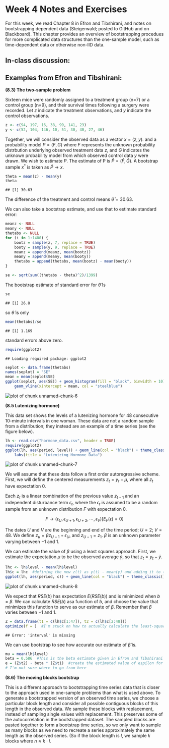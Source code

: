Week 4 Notes and Exercises
========================================================
For this week, we read Chapter 8 in Efron and Tibshirani, and notes on bootstrapping dependent data (Steigerwald; posted to GitHub and on Blackboard).  This chapter provides an overview of bootstrapping procedues for more complicated data structures than the one-sample model, such as time-dependent data or otherwise non-IID data.

In-class discussion:
---------------------




Examples from Efron and Tibshirani:
---------------------

**(8.3) The two-sample problem**

Sixteen mice were randomly assigned to a treatment group (n=7) or a control group (n=9), and their survival times following a surgery were recorded.  Let $z$ indicate the treatment observations, and $y$ indicate the control observations.


```r
z <- c(94, 197, 16, 38, 99, 141, 23)
y <- c(52, 104, 146, 10, 51, 30, 40, 27, 46)
```


Together, we will consider the observed data as a vector $x=(z,y).$ and a probability model $P=(F,G)$ where $F$ represents the unknown probability distrbution underlying observed treatment data $z$, and $G$ indicates the unknown probability model from which observed control data $y$ were drawn.  We wish to estimate $P$.  The estimate of P is $\hat{P}=(\hat{F}, \hat{G})$.  A bootstrap sample $x^{*}$ is taken as $\hat{P} \rightarrow x$.  


```r
theta = mean(z) - mean(y)
theta
```

```
## [1] 30.63
```


The difference of the treatment and control means $\hat{\theta}= 30.63$.  

We can also take a bootstrap estimate, and use that to estimate standard error:


```r
meanz <- NULL
meany <- NULL
thetabs <- NULL
for (i in 1:1400) {
    bootz = sample(z, 7, replace = TRUE)
    booty = sample(y, 9, replace = TRUE)
    meanz = append(meanz, mean(bootz))
    meany = append(meany, mean(booty))
    thetabs = append(thetabs, mean(bootz) - mean(booty))
}

se <- sqrt(sum((thetabs - theta)^2)/1399)
```


The bootstrap estimate of standard error for $\hat{\theta}$ is

```r
se
```

```
## [1] 26.8
```


so $\hat{\theta}$ is only


```r
mean(thetabs)/se
```

```
## [1] 1.169
```


standard errors above zero.  


```r
require(ggplot2)
```

```
## Loading required package: ggplot2
```

```r
seplot <- data.frame(thetabs)
names(seplot) = "SE"
mean = mean(seplot$SE)
ggplot(seplot, aes(SE)) + geom_histogram(fill = "black", binwidth = 10) + theme_classic() + 
    geom_vline(xintercept = mean, col = "steelblue")
```

![plot of chunk unnamed-chunk-6](figure/unnamed-chunk-6.png) 


**(8.5 Lutenizing hormone)**

This data set shows the levels of a lutenizing hormone for 48 consecutive 10-minute intervals in one woman.  These data are not a random sample from a distribution; they instead are an example of a time series (see the figure below). 


```r
lh <- read.csv("hormone_data.csv", header = TRUE)
require(ggplot2)
ggplot(lh, aes(period, level)) + geom_line(col = "black") + theme_classic() + 
    labs(title = "Lutenizing Hormone Data")
```

![plot of chunk unnamed-chunk-7](figure/unnamed-chunk-7.png) 


We will assume that these data follow a first order autoregressive scheme.  First, we will define the centered measurements $z_{t}=y_{t}-\mu$, where all $z_{t}$ have expectation $0$.

Each $z_{t}$ is a linear combination of the previous value $z_{t-1}$ and an independent disturbance term $\epsilon_{t}$, where the $\epsilon_{t}$ is assumed to be a random sample from an unknown distribution $F$ with expectation $0$.

$$F \rightarrow (\epsilon_{U}, \epsilon_{U+1}, \epsilon_{U+2}, \cdots, \epsilon_{V})  
[E_{F}(\epsilon)=0]$$

The dates $U$ and $V$ are the beginning and end of the time period; $U=2$; $V=48$.  We define $z_{u} = \beta z_{U-1} + \epsilon_{U}$, and $z_{U-1} = z_{1}$. $\beta$ is an unknown parameter varying between $-1$ and $1$. 

We can estimate the value of $\beta$ using a least squares approach.  First, we estimate the expectation $\mu$ to be the observed average $\bar{y}$, so that $z_{t} = y_{t} - \bar{y}$.


```r
lhc <- lh$level - mean(lh$level)
lh$c = lhc  #defining the new z(t) as y(t) - mean(y) and adding it to the existing data frame
ggplot(lh, aes(period, c)) + geom_line(col = "black") + theme_classic() + labs(title = "Centered Data")  #plot z
```

![plot of chunk unnamed-chunk-8](figure/unnamed-chunk-8.png) 


We expect that $RSE(b)$ has expectation $E(RSE(b))$ and is minimized when $b = \beta$.  We can calculate $RSE(b)$ asa function of $b$, and choose the value that minimizes this function to serve as our estimate of $\beta$.  Remember that $\beta$ varies between $-1$ and $1$.

```r
Z = data.frame(t1 = c(lh$c[1:47]), t2 = c(lh$c[2:48]))
optimize(f = )  #I'm stuck on how to actually calculate the least-squares estimate of beta.
```

```
## Error: 'interval' is missing
```


We can use bootstrap to see how accurate our estimate of $\hat{\beta}$ is.  


```r
mu = mean(lh$level)
beta = 0.586  #This is the beta estimate given in Efron and Tibshirani
e = (Z$t2) - beta * (Z$t1)  #create the estimated value of espilon for each t
# I'm not sure where to go from here
```


**(8.6) The moving blocks bootstrap**

This is a different approach to bootstrapping time series data that is closer to the approach used in one-sample problems than what is used above.  To generate a bootstrapped version of an observed time series, we choose a particular block length and consider all possible contiguous blocks of this length in the observed data.  We sample these blocks with replacement, instead of sampling single values with replacement.  This preserves some of the autocorrelation in the bootstrapped dataset.  The sampled blocks are pasted together to form a bootstrap time series, so we only want to sample as many blocks as we need to recreate a series approximately the same length as the observed series.  (So if the block length is $l$, we sample $k$ blocks where $n \approx k \cdot l$. 
